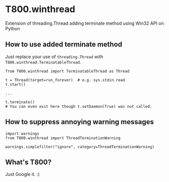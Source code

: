 T800.winthread
====

Extension of threading.Thread adding terminate method using Win32 API on Python

## How to use added terminate method

Just replace your use of `threading.Thread` with `T800.winthread.TerminatableThread`.

```
from T800.winthread import TerminatableThread as Thread

t = Thread(target=run_forever)  # e.g. sys.stdin.read
t.start()

...

t.terminate()
# You can even exit here though t.setDaemon(True) was not called.
```

## How to suppress annoying warning messages

```
import warnings
from T800.winthread import ThreadTerminationWarning

warnings.simplefilter("ignore", category=ThreadTerminationWarning)
```

## What's T800?

Just Google it. :)
